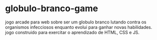 # globulo-branco-game
 jogo arcade para web sobre ser um globulo branco lutando contra os organismos infecciosos enquanto evolui para ganhar novas habilidades. jogo construido para exercitar o aprendizado de HTML, CSS e JS. 
